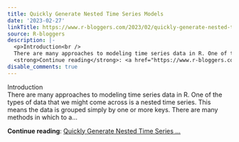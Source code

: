 ```yaml
---
title: Quickly Generate Nested Time Series Models
date: '2023-02-27'
linkTitle: https://www.r-bloggers.com/2023/02/quickly-generate-nested-time-series-models/
source: R-bloggers
description: |-
  <p>Introduction<br />
  There are many approaches to modeling time series data in R. One of the types of data that we might come across is a nested time series. This means the data is grouped simply by one or more keys. There are many methods in which to a...</p>
  <strong>Continue reading</strong>: <a href="https://www.r-bloggers.com/2023/02/quickly-generate-nested-time-series-models/">Quickly Generate Nested Time Series ...
disable_comments: true
---
```

<p>Introduction<br />
There are many approaches to modeling time series data in R. One of the types of data that we might come across is a nested time series. This means the data is grouped simply by one or more keys. There are many methods in which to a...</p>
<strong>Continue reading</strong>: <a href="https://www.r-bloggers.com/2023/02/quickly-generate-nested-time-series-models/">Quickly Generate Nested Time Series ...